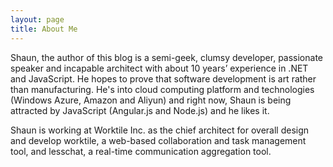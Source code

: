 ```yaml
---
layout: page
title: About Me
---
```


Shaun, the author of this blog is a semi-geek, clumsy developer, passionate speaker and incapable architect with about 10 years’ experience in .NET and JavaScript. He hopes to prove that software development is art rather than manufacturing. He's into cloud computing platform and technologies (Windows Azure, Amazon and Aliyun) and right now, Shaun is being attracted by JavaScript (Angular.js and Node.js) and he likes it.

Shaun is working at Worktile Inc. as the chief architect for overall design and develop worktile, a web-based collaboration and task management tool, and lesschat, a real-time communication aggregation tool.
